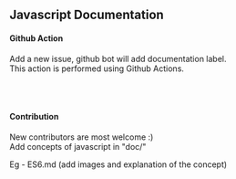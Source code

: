 <h2>Javascript Documentation</h2>


<h4>Github Action</h4>
Add a new issue, github bot will add documentation label. <br>
This action is performed using Github Actions.<br>

<br><br>
<h4>Contribution</h4>
New contributors are most welcome :)<br>
Add concepts of javascript in "doc/"

Eg - ES6.md (add images and explanation of the concept) 
